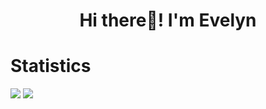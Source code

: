 <h1 align="center">Hi there👋! I'm Evelyn </h1>

# Statistics
![](https://github-readme-stats.vercel.app/api?username=EvelynZapata20) ![](https://github-readme-stats.vercel.app/api/top-langs/?username=EvelynZapata20)
